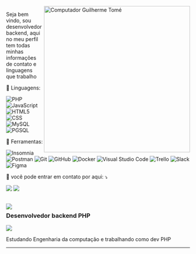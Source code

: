 <img src="https://raw.githubusercontent.com/MicaelliMedeiros/micaellimedeiros/master/image/computer-illustration.png" min-width="400px" max-width="400px" width="400px" align="right" alt="Computador Guilherme Tomé">

<p align="left"> 
  Seja bem vindo, sou desenvolvedor backend, aqui no meu perfil tem todas minhas informações de contato e linguagens que trabalho
</p>

<p align="left">
  🦄 Linguagens:
  
  ![PHP](https://img.shields.io/badge/-PHP-333333?style=flat&logo=PHP&logoColor=00599C)
  ![JavaScript](https://img.shields.io/badge/-JavaScript-333333?style=flat&logo=javascript)
  ![HTML5](https://img.shields.io/badge/-HTML5-333333?style=flat&logo=HTML5)
  ![CSS](https://img.shields.io/badge/-CSS-333333?style=flat&logo=CSS3&logoColor=1572B6)
  ![MySQL](https://img.shields.io/badge/-MySQL-333333?style=flat&logo=mysql)
  ![PGSQL](https://img.shields.io/badge/-PGSQL-333333?style=flat&logo=postgresql&logoColor=007ACC)
</p>

<p align="left">
  💼 Ferramentas:
  
  ![Insomnia](https://img.shields.io/badge/-Insomnia-333333?style=flat&logo=insomnia)
  ![Postman](https://img.shields.io/badge/-Postman-333333?style=flat&logo=postman)
  ![Git](https://img.shields.io/badge/-Git-333333?style=flat&logo=git)
  ![GitHub](https://img.shields.io/badge/-GitHub-333333?style=flat&logo=github)
  ![Docker](https://img.shields.io/badge/-Docker-333333?style=flat&logo=docker)
  ![Visual Studio Code](https://img.shields.io/badge/-Visual%20Studio%20Code-333333?style=flat&logo=visual-studio-code&logoColor=007ACC)
  ![Trello](https://img.shields.io/badge/-Trello-333333?style=flat&logo=trello&logoColor=007ACC)
  ![Slack](https://img.shields.io/badge/-Slack-333333?style=flat&logo=slack&logoColor=FFFFFF)
  ![Figma](https://img.shields.io/badge/-Figma-333333?style=flat&logo=figma&logoColor=007ACC)
</p>

<p align="left">
  💌 você pode entrar em contato por aqui: ⤵️
</p>

<p align="left">
  <a target="_blank" referrerpolicy="noreferrer" href="https://www.linkedin.com/in/guilherme-tome-dos-reis-developer/" alt="Linkedin">
  <img src="https://img.shields.io/badge/-Linkedin-0e76a8?style=flat-square&logo=Linkedin&logoColor=white&link=https://www.linkedin.com/in/guilherme-tome-dos-reis-developer/" /></a>

  <a target="_blank" referrerpolicy="noreferrer" href="https://api.whatsapp.com/send?phone=5511971512519&text=Ol%C3%A1%2C%20acabei%20de%20pegar%20seu%20contato%20pelo%20GitHub" alt="WhatsApp">
  <img src="https://img.shields.io/badge/-WhatsApp-25d366?style=flat-square&labelColor=25d366&logo=whatsapp&logoColor=white&link=https://api.whatsapp.com/send?phone=5511971512519&text=Ol%C3%A1%2C%20acabei%20de%20pegar%20seu%20contato%20pelo%20GitHub"/></a>

</p>  

<br>

<img align='left' src="https://github-readme-stats.vercel.app/api?username=GuilhermeTome&show_icons=true&cache_seconds=2300&count_private=true">

### Desenvolvedor backend PHP

<img src="https://img.shields.io/static/v1?label=Overview&message=GuilhermeTome&color=f8efd4&style=for-the-badge&logo=GitHub">

<p>
Estudando Engenharia da computação e trabalhando como dev PHP


</p>
<hr>
